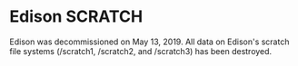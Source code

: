 # Edison SCRATCH

Edison was decommissioned on May 13, 2019. All data on Edison's
scratch file systems (/scratch1, /scratch2, and /scratch3) has been
destroyed.


